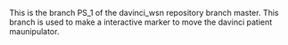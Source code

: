 This is the branch PS_1 of the davinci_wsn repository branch master. This branch is used to make a interactive marker to move the davinci patient maunipulator. 